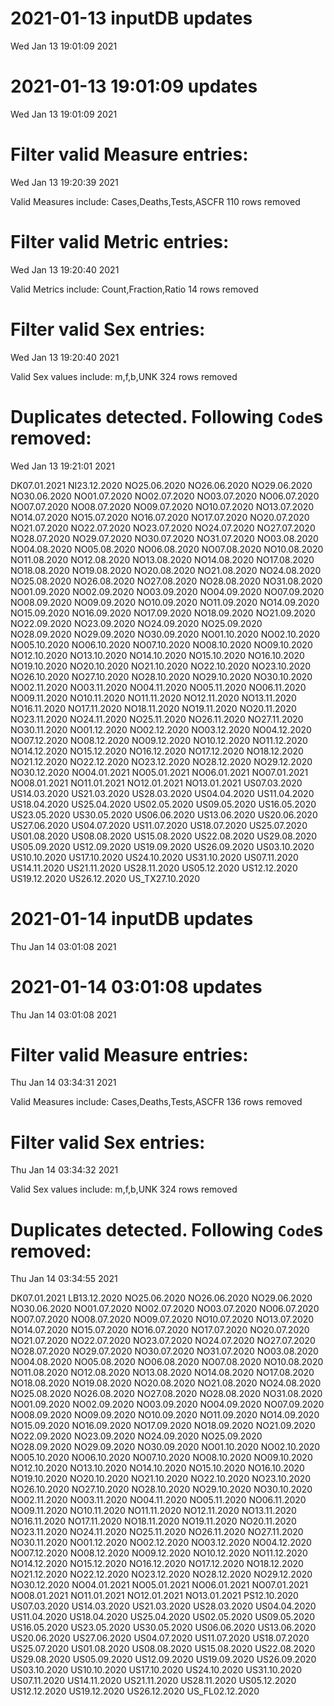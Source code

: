 
# 2021-01-13 inputDB updates 
 Wed Jan 13 19:01:09 2021 


# 2021-01-13 19:01:09 updates 
 Wed Jan 13 19:01:09 2021 


# Filter valid Measure entries: 
 Wed Jan 13 19:20:39 2021 

Valid Measures include: Cases,Deaths,Tests,ASCFR
 110 rows removed
# Filter valid Metric entries: 
 Wed Jan 13 19:20:40 2021 

Valid Metrics include: Count,Fraction,Ratio
 14 rows removed
# Filter valid Sex entries: 
 Wed Jan 13 19:20:40 2021 

Valid Sex values include: m,f,b,UNK
 324 rows removed
# Duplicates detected. Following `Code`s removed: 
 Wed Jan 13 19:21:01 2021 

DK07.01.2021
NI23.12.2020
NO25.06.2020
NO26.06.2020
NO29.06.2020
NO30.06.2020
NO01.07.2020
NO02.07.2020
NO03.07.2020
NO06.07.2020
NO07.07.2020
NO08.07.2020
NO09.07.2020
NO10.07.2020
NO13.07.2020
NO14.07.2020
NO15.07.2020
NO16.07.2020
NO17.07.2020
NO20.07.2020
NO21.07.2020
NO22.07.2020
NO23.07.2020
NO24.07.2020
NO27.07.2020
NO28.07.2020
NO29.07.2020
NO30.07.2020
NO31.07.2020
NO03.08.2020
NO04.08.2020
NO05.08.2020
NO06.08.2020
NO07.08.2020
NO10.08.2020
NO11.08.2020
NO12.08.2020
NO13.08.2020
NO14.08.2020
NO17.08.2020
NO18.08.2020
NO19.08.2020
NO20.08.2020
NO21.08.2020
NO24.08.2020
NO25.08.2020
NO26.08.2020
NO27.08.2020
NO28.08.2020
NO31.08.2020
NO01.09.2020
NO02.09.2020
NO03.09.2020
NO04.09.2020
NO07.09.2020
NO08.09.2020
NO09.09.2020
NO10.09.2020
NO11.09.2020
NO14.09.2020
NO15.09.2020
NO16.09.2020
NO17.09.2020
NO18.09.2020
NO21.09.2020
NO22.09.2020
NO23.09.2020
NO24.09.2020
NO25.09.2020
NO28.09.2020
NO29.09.2020
NO30.09.2020
NO01.10.2020
NO02.10.2020
NO05.10.2020
NO06.10.2020
NO07.10.2020
NO08.10.2020
NO09.10.2020
NO12.10.2020
NO13.10.2020
NO14.10.2020
NO15.10.2020
NO16.10.2020
NO19.10.2020
NO20.10.2020
NO21.10.2020
NO22.10.2020
NO23.10.2020
NO26.10.2020
NO27.10.2020
NO28.10.2020
NO29.10.2020
NO30.10.2020
NO02.11.2020
NO03.11.2020
NO04.11.2020
NO05.11.2020
NO06.11.2020
NO09.11.2020
NO10.11.2020
NO11.11.2020
NO12.11.2020
NO13.11.2020
NO16.11.2020
NO17.11.2020
NO18.11.2020
NO19.11.2020
NO20.11.2020
NO23.11.2020
NO24.11.2020
NO25.11.2020
NO26.11.2020
NO27.11.2020
NO30.11.2020
NO01.12.2020
NO02.12.2020
NO03.12.2020
NO04.12.2020
NO07.12.2020
NO08.12.2020
NO09.12.2020
NO10.12.2020
NO11.12.2020
NO14.12.2020
NO15.12.2020
NO16.12.2020
NO17.12.2020
NO18.12.2020
NO21.12.2020
NO22.12.2020
NO23.12.2020
NO28.12.2020
NO29.12.2020
NO30.12.2020
NO04.01.2021
NO05.01.2021
NO06.01.2021
NO07.01.2021
NO08.01.2021
NO11.01.2021
NO12.01.2021
NO13.01.2021
US07.03.2020
US14.03.2020
US21.03.2020
US28.03.2020
US04.04.2020
US11.04.2020
US18.04.2020
US25.04.2020
US02.05.2020
US09.05.2020
US16.05.2020
US23.05.2020
US30.05.2020
US06.06.2020
US13.06.2020
US20.06.2020
US27.06.2020
US04.07.2020
US11.07.2020
US18.07.2020
US25.07.2020
US01.08.2020
US08.08.2020
US15.08.2020
US22.08.2020
US29.08.2020
US05.09.2020
US12.09.2020
US19.09.2020
US26.09.2020
US03.10.2020
US10.10.2020
US17.10.2020
US24.10.2020
US31.10.2020
US07.11.2020
US14.11.2020
US21.11.2020
US28.11.2020
US05.12.2020
US12.12.2020
US19.12.2020
US26.12.2020
US_TX27.10.2020
# 2021-01-14 inputDB updates 
 Thu Jan 14 03:01:08 2021 


# 2021-01-14 03:01:08 updates 
 Thu Jan 14 03:01:08 2021 


# Filter valid Measure entries: 
 Thu Jan 14 03:34:31 2021 

Valid Measures include: Cases,Deaths,Tests,ASCFR
 136 rows removed
# Filter valid Sex entries: 
 Thu Jan 14 03:34:32 2021 

Valid Sex values include: m,f,b,UNK
 324 rows removed
# Duplicates detected. Following `Code`s removed: 
 Thu Jan 14 03:34:55 2021 

DK07.01.2021
LB13.12.2020
NO25.06.2020
NO26.06.2020
NO29.06.2020
NO30.06.2020
NO01.07.2020
NO02.07.2020
NO03.07.2020
NO06.07.2020
NO07.07.2020
NO08.07.2020
NO09.07.2020
NO10.07.2020
NO13.07.2020
NO14.07.2020
NO15.07.2020
NO16.07.2020
NO17.07.2020
NO20.07.2020
NO21.07.2020
NO22.07.2020
NO23.07.2020
NO24.07.2020
NO27.07.2020
NO28.07.2020
NO29.07.2020
NO30.07.2020
NO31.07.2020
NO03.08.2020
NO04.08.2020
NO05.08.2020
NO06.08.2020
NO07.08.2020
NO10.08.2020
NO11.08.2020
NO12.08.2020
NO13.08.2020
NO14.08.2020
NO17.08.2020
NO18.08.2020
NO19.08.2020
NO20.08.2020
NO21.08.2020
NO24.08.2020
NO25.08.2020
NO26.08.2020
NO27.08.2020
NO28.08.2020
NO31.08.2020
NO01.09.2020
NO02.09.2020
NO03.09.2020
NO04.09.2020
NO07.09.2020
NO08.09.2020
NO09.09.2020
NO10.09.2020
NO11.09.2020
NO14.09.2020
NO15.09.2020
NO16.09.2020
NO17.09.2020
NO18.09.2020
NO21.09.2020
NO22.09.2020
NO23.09.2020
NO24.09.2020
NO25.09.2020
NO28.09.2020
NO29.09.2020
NO30.09.2020
NO01.10.2020
NO02.10.2020
NO05.10.2020
NO06.10.2020
NO07.10.2020
NO08.10.2020
NO09.10.2020
NO12.10.2020
NO13.10.2020
NO14.10.2020
NO15.10.2020
NO16.10.2020
NO19.10.2020
NO20.10.2020
NO21.10.2020
NO22.10.2020
NO23.10.2020
NO26.10.2020
NO27.10.2020
NO28.10.2020
NO29.10.2020
NO30.10.2020
NO02.11.2020
NO03.11.2020
NO04.11.2020
NO05.11.2020
NO06.11.2020
NO09.11.2020
NO10.11.2020
NO11.11.2020
NO12.11.2020
NO13.11.2020
NO16.11.2020
NO17.11.2020
NO18.11.2020
NO19.11.2020
NO20.11.2020
NO23.11.2020
NO24.11.2020
NO25.11.2020
NO26.11.2020
NO27.11.2020
NO30.11.2020
NO01.12.2020
NO02.12.2020
NO03.12.2020
NO04.12.2020
NO07.12.2020
NO08.12.2020
NO09.12.2020
NO10.12.2020
NO11.12.2020
NO14.12.2020
NO15.12.2020
NO16.12.2020
NO17.12.2020
NO18.12.2020
NO21.12.2020
NO22.12.2020
NO23.12.2020
NO28.12.2020
NO29.12.2020
NO30.12.2020
NO04.01.2021
NO05.01.2021
NO06.01.2021
NO07.01.2021
NO08.01.2021
NO11.01.2021
NO12.01.2021
NO13.01.2021
PS12.10.2020
US07.03.2020
US14.03.2020
US21.03.2020
US28.03.2020
US04.04.2020
US11.04.2020
US18.04.2020
US25.04.2020
US02.05.2020
US09.05.2020
US16.05.2020
US23.05.2020
US30.05.2020
US06.06.2020
US13.06.2020
US20.06.2020
US27.06.2020
US04.07.2020
US11.07.2020
US18.07.2020
US25.07.2020
US01.08.2020
US08.08.2020
US15.08.2020
US22.08.2020
US29.08.2020
US05.09.2020
US12.09.2020
US19.09.2020
US26.09.2020
US03.10.2020
US10.10.2020
US17.10.2020
US24.10.2020
US31.10.2020
US07.11.2020
US14.11.2020
US21.11.2020
US28.11.2020
US05.12.2020
US12.12.2020
US19.12.2020
US26.12.2020
US_FL02.12.2020